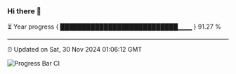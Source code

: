 ### Hi there 👋

⏳ Year progress { ███████████████████████████▁▁▁ } 91.27 %

---

⏰ Updated on Sat, 30 Nov 2024 01:06:12 GMT

![Progress Bar CI](https://github.com/liununu/liununu/workflows/Progress%20Bar%20CI/badge.svg)
